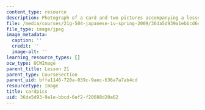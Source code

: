 ```yaml
---
content_type: resource
description: Photograph of a card and two pictures accompanying a lesson on Japanese.
file: /media/courses/21g-504-japanese-iv-spring-2009/36da5d939a1ebbcd6ef2f20688d20a62_cardpics.jpg
file_type: image/jpeg
image_metadata:
  caption: ''
  credit: ''
  image-alt: ''
learning_resource_types: []
ocw_type: OCWImage
parent_title: Lesson 21
parent_type: CourseSection
parent_uid: bffa1146-720a-039c-9aec-636a7a7ab4cd
resourcetype: Image
title: cardpics
uid: 36da5d93-9a1e-bbcd-6ef2-f20688d20a62
---
```

